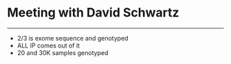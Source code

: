 # Meeting with David Schwartz
-----


+ 2/3 is exome sequence and genotyped
+ ALL IP comes out of it
+ 20 and 30K samples genotyped

